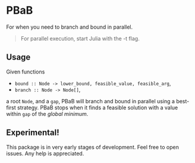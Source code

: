# PBaB

For when you need to branch and bound in parallel.

> For parallel execution, start Julia with the -t flag.

## Usage

Given functions

 - `bound :: Node -> lower_bound, feasible_value, feasible_arg`,
 - `branch :: Node -> Node[]`,

a root `Node`, and a `gap`, PBaB will branch and bound in parallel using a best-first strategy. PBaB stops when it finds a feasible solution with a value within `gap` of the *global minimum*.

## Experimental!

This package is in very early stages of development. Feel free to open issues. Any help is appreciated.